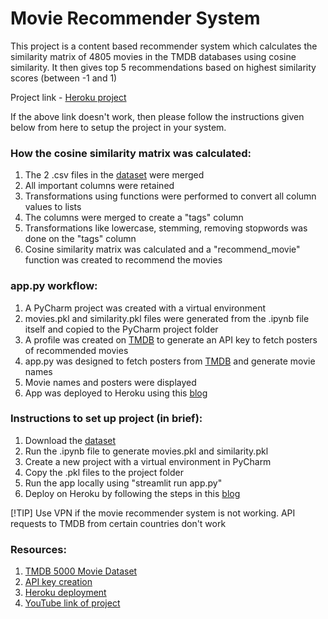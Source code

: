 # **Movie Recommender System**

This project is a content based recommender system which calculates the similarity matrix of 4805 movies in the TMDB databases using cosine similarity. It then gives top 5 recommendations based on highest similarity scores (between -1 and 1)

Project link - [Heroku project](https://mrs-d446795857c8.herokuapp.com/)

If the above link doesn't work, then please follow the instructions given below from here to setup the project in your system.

### How the cosine similarity matrix was calculated:
1) The 2 .csv files in the [dataset](https://www.kaggle.com/datasets/tmdb/tmdb-movie-metadata) were merged
2) All important columns were retained
3) Transformations using functions were performed to convert all column values to lists
4) The columns were merged to create a "tags" column
5) Transformations like lowercase, stemming, removing stopwords was done on the "tags" column
6) Cosine similarity matrix was calculated and a "recommend_movie" function was created to recommend the movies

### app.py workflow:
1) A PyCharm project was created with a virtual environment
2) movies.pkl and similarity.pkl files were generated from the .ipynb file itself and copied to the PyCharm project folder
3) A profile was created on [TMDB](https://www.themoviedb.org/?language=en-US) to generate an API key to fetch posters of recommended movies
4) app.py was designed to fetch posters from [TMDB](https://www.themoviedb.org/?language=en-US) and generate movie names
5) Movie names and posters were displayed
6) App was deployed to Heroku using this [blog](https://towardsdatascience.com/a-quick-tutorial-on-how-to-deploy-your-streamlit-app-to-heroku-874e1250dadd)

### Instructions to set up project (in brief):
1) Download the [dataset](https://www.kaggle.com/datasets/tmdb/tmdb-movie-metadata)
2) Run the .ipynb file to generate movies.pkl and similarity.pkl
3) Create a new project with a virtual environment in PyCharm
4) Copy the .pkl files to the project folder
5) Run the app locally using "streamlit run app.py"
6) Deploy on Heroku by following the steps in this [blog](https://towardsdatascience.com/a-quick-tutorial-on-how-to-deploy-your-streamlit-app-to-heroku-874e1250dadd)

[!TIP]
Use VPN if the movie recommender system is not working. API requests to TMDB from certain countries don't work

### Resources:
1) [TMDB 5000 Movie Dataset](https://www.kaggle.com/datasets/tmdb/tmdb-movie-metadata)
2) [API key creation](https://www.themoviedb.org/?language=en-US)
3) [Heroku deployment](https://towardsdatascience.com/a-quick-tutorial-on-how-to-deploy-your-streamlit-app-to-heroku-874e1250dadd)
4) [YouTube link of project](https://www.youtube.com/watch?v=1xtrIEwY_zY&t=2s)

